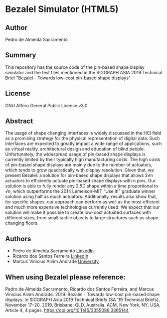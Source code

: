 # Bezalel Simulator (HTML5)

## Author
Pedro de Almeida Sacramento

## Summary
This repository has the source code of the pin-based shape display simulator and the test files mentioned in the SIGGRAPH ASIA 2019 Technical Brief "Bezalel - Towards low-cost pin-based shape displays"

## License
GNU Affero General Public License v3.0

## Abstract
The usage of shape changing interfaces is widely discussed in the HCI field as a promising strategy for the physical representation of digital data. Such interfaces are expected to greatly impact a wide range of applications, such as virtual reality, architectural design and education of blind people. Unfortunately, the widespread usage of pin-based shape displays is currently limited by their typically high manufacturing costs. The high costs of pin-based shape displays are mainly due to the number of actuators, which tends to grow quadratically with display resolution. Given that, we present Bezalel: a solution for pin-based shape displays that allows 2√n actuators to efficiently actuate pin-based shape displays with n pins. Our solution is able to fully render any 2.5D shape within a time proportional to √n, which outperforms the 2014 Lemelson-MIT "Use it!" graduate winner solution using half as much actuators. Additionally, results also show that, for specific shapes, our approach can perform as well as the most efficient and much more expensive technologies currently used. We expect that our solution will make it possible to create low-cost actuated surfaces with different sizes, from small tactile objects to large structures such as shape-changing floors.

## Authors
* Pedro de Almeida Sacramento [LinkedIn](https://br.linkedin.com/in/pedro-sacramento-1b99b05b)
* Ricardo dos Santos Ferreira [LinkedIn](https://www.linkedin.com/in/ricardo-ferreira-188b9316/)
* Marcus Vinicius Alvim Andrade [University](http://www2.dpi.ufv.br/?page_id=542)

## When using Bezalel please reference:
Pedro de Almeida Sacramento, Ricardo dos Santos Ferreira, and Marcus Vinicius Alvim Andrade. 2019. Bezalel - Towards low-cost pin-based shape displays. In SIGGRAPH Asia 2019 Technical Briefs (SA ’19 Technical Briefs), November 17–20, 2019, Brisbane, QLD, Australia. ACM, New York, NY, USA, Article 4, 4 pages. https://doi.org/10.1145/3355088.3365144
